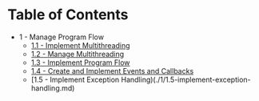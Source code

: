 # Table of Contents

- 1 - Manage Program Flow
	- [1.1 - Implement Multithreading](./1/1.1-implement-threading-and-async-processing.md)
	- [1.2 - Manage Multithreading](./1/1.2-manage-multithreading.md)
	- [1.3 - Implement Program Flow](./1/1.3-implement-program-flow.md)
	- [1.4 - Create and Implement Events and Callbacks](./1/1.4-create-and-implement-events-and-callbacks.md)
	- [1.5 - Implement Exception Handling)(./1/1.5-implement-exception-handling.md)
